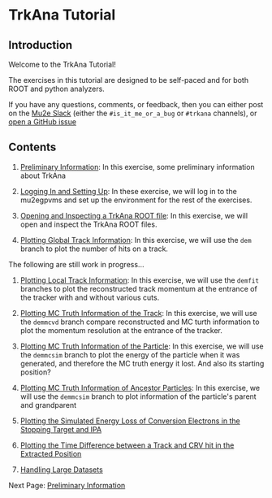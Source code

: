 # TrkAna Tutorial

## Introduction

Welcome to the TrkAna Tutorial! 

The exercises in this tutorial are designed to be self-paced and for both ROOT and python analyzers.

If you have any questions, comments, or feedback, then you can either post on the [Mu2e Slack](https://mu2ewiki.fnal.gov/wiki/Slack) (either the ```#is_it_me_or_a_bug``` or ```#trkana``` channels), or [open a GitHub issue](https://github.com/Mu2e/TrkAna/issues)

## Contents

1. [Preliminary Information](pages/prelims.md): In this exercise, some preliminary information about TrkAna 

1. [Logging In and Setting Up](pages/setup.md): In these exercise, we will log in to the mu2egpvms and set up the environment for the rest of the exercises.

1. [Opening and Inspecting a TrkAna ROOT file](pages/opening.md): In this exercise, we will open and inspect the TrkAna ROOT files.

1. [Plotting Global Track Information](pages/n-hits.md): In this exercise, we will use the ```dem``` branch to plot the number of hits on a track.

The following are still work in progress...

1. [Plotting Local Track Information](pages/reco-mom.md): In this exercise, we will use the ```demfit``` branches to plot the reconstructed track momentum at the entrance of the tracker with and without various cuts.

1. [Plotting MC Truth Information of the Track](pages/mom-res.md): In this exercise, we will use the ```demmcvd``` branch compare reconstructed and MC turth information to plot the momentum resolution at the entrance of the tracker.

1. [Plotting MC Truth Information of the Particle](pages/e-loss.md): In this exercise, we will use the ```demmcsim``` branch to plot the energy of the particle when it was generated, and therefore the MC truth energy it lost. And also its starting position?

1. [Plotting MC Truth Information of Ancestor Particles](pages/genealogy.md): In this exercise, we will use the ```demmcsim``` branch to plot information of the particle's parent and grandparent

1. [Plotting the Simulated Energy Loss of Conversion Electrons in the Stopping Target and IPA](pages/tgt-ipa-e-loss.md)

1. [Plotting the Time Difference between a Track and CRV hit in the Extracted Position](pages/crv-extracted.md)

1. [Handling Large Datasets](pages/large-datasets.md)

Next Page: [Preliminary Information](pages/prelims.md)
